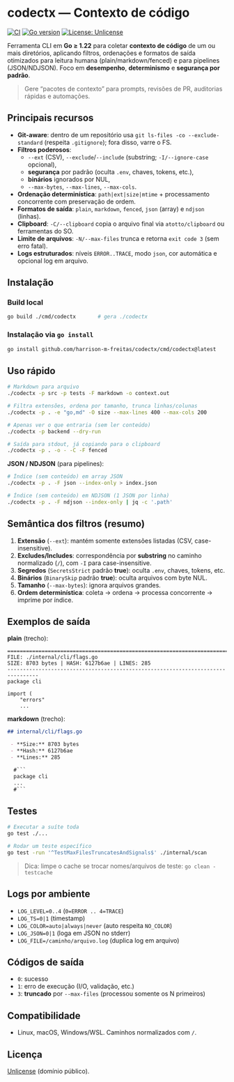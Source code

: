 # codectx — Contexto de código
[![CI](https://github.com/harrison-m-freitas/codectx/actions/workflows/ci.yml/badge.svg)](https://github.com/harrison-m-freitas/codectx/actions/workflows/ci.yml)
[![Go version](https://img.shields.io/badge/go-%3E%3D%201.22-blue)](https://go.dev/dl/)
[![License: Unlicense](https://img.shields.io/badge/license-Unlicense-lightgrey.svg)](./UNLICENSE)

Ferramenta CLI em **Go ≥ 1.22** para coletar **contexto de código** de um ou mais diretórios, aplicando filtros, ordenações e formatos de saída otimizados para leitura humana (plain/markdown/fenced) e para pipelines (JSON/NDJSON). Foco em **desempenho**, **determinismo** e **segurança por padrão**.

> Gere “pacotes de contexto” para prompts, revisões de PR, auditorias rápidas e automações.


## Principais recursos

- **Git-aware**: dentro de um repositório usa `git ls-files -co --exclude-standard` (respeita `.gitignore`); fora disso, varre o FS.
- **Filtros poderosos**:
  - `--ext` (CSV), `--exclude`/`--include` (substring; `-I/--ignore-case` opcional),
  - **segurança** por padrão (oculta `.env`, chaves, tokens, etc.),
  - **binários** ignorados por NUL,
  - `--max-bytes`, `--max-lines`, `--max-cols`.
- **Ordenação determinística**: `path|ext|size|mtime` + processamento concorrente com preservação de ordem.
- **Formatos de saída**: `plain`, `markdown`, `fenced`, `json` (array) e `ndjson` (linhas).
- **Clipboard**: `-C/--clipboard` copia o arquivo final via `atotto/clipboard` ou ferramentas do SO.
- **Limite de arquivos**: `-N/--max-files` trunca e retorna `exit code 3` (sem erro fatal).
- **Logs estruturados**: níveis `ERROR..TRACE`, modo `json`, cor automática e opcional log em arquivo.

## Instalação

### Build local
```bash
go build ./cmd/codectx       # gera ./codectx
````

### Instalação via `go install`

```bash
go install github.com/harrison-m-freitas/codectx/cmd/codectx@latest
```

## Uso rápido

```bash
# Markdown para arquivo
./codectx -p src -p tests -F markdown -o context.out

# Filtra extensões, ordena por tamanho, trunca linhas/colunas
./codectx -p . -e "go,md" -O size --max-lines 400 --max-cols 200

# Apenas ver o que entraria (sem ler conteúdo)
./codectx -p backend --dry-run

# Saída para stdout, já copiando para o clipboard
./codectx -p . -o - -C -F fenced
```

**JSON / NDJSON** (para pipelines):

```bash
# Índice (sem conteúdo) em array JSON
./codectx -p . -F json --index-only > index.json

# Índice (sem conteúdo) em NDJSON (1 JSON por linha)
./codectx -p . -F ndjson --index-only | jq -c '.path'
```

## Semântica dos filtros (resumo)

1. **Extensão** (`--ext`): mantém somente extensões listadas (CSV, case-insensitive).
2. **Excludes/Includes**: correspondência por **substring** no caminho normalizado (`/`), com `-I` para case-insensitive.
3. **Segredos** (`SecretsStrict` padrão **true**): oculta `.env`, chaves, tokens, etc.
4. **Binários** (`BinarySkip` padrão **true**): oculta arquivos com byte NUL.
5. **Tamanho** (`--max-bytes`): ignora arquivos grandes.
6. **Ordem determinística**: coleta → ordena → processa concorrente → imprime por índice.

## Exemplos de saída

**plain** (trecho):

```
================================================================================
FILE: ./internal/cli/flags.go
SIZE: 8703 bytes | HASH: 6127b6ae | LINES: 285
--------------------------------------------------------------------------------
package cli

import (
    "errors"
    ...
```

**markdown** (trecho):

```markdown
## internal/cli/flags.go

 - **Size:** 8703 bytes
 - **Hash:** 6127b6ae
 - **Lines:** 285

  #```
  package cli
  ...
  #```
```

## Testes

```bash
# Executar a suíte toda
go test ./...

# Rodar um teste específico
go test -run '^TestMaxFilesTruncatesAndSignals$' ./internal/scan
```

> Dica: limpe o cache se trocar nomes/arquivos de teste:
> `go clean -testcache`

## Logs por ambiente

* `LOG_LEVEL=0..4` (`0=ERROR .. 4=TRACE`)
* `LOG_TS=0|1` (timestamp)
* `LOG_COLOR=auto|always|never` (auto respeita `NO_COLOR`)
* `LOG_JSON=0|1` (loga em JSON no stderr)
* `LOG_FILE=/caminho/arquivo.log` (duplica log em arquivo)

## Códigos de saída

* `0`: sucesso
* `1`: erro de execução (I/O, validação, etc.)
* `3`: **truncado** por `--max-files` (processou somente os N primeiros)

## Compatibilidade

* Linux, macOS, Windows/WSL. Caminhos normalizados com `/`.

## Licença

[Unlicense](./UNLICENSE) (domínio público).
